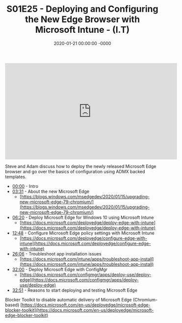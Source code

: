 ﻿---
layout: post
title: "S01E25 - Deploying and Configuring the New Edge Browser with Microsoft Intune - (I.T)"
date: 2020-01-21 00:00:00 -0000
categories:
---

<iframe loading="lazy" width="560" height="315" src="https://www.youtube.com/embed/fhvkg8EA8x8" title="YouTube video player" frameborder="0" allow="accelerometer; autoplay; clipboard-write; encrypted-media; gyroscope; picture-in-picture" allowfullscreen></iframe>

Steve and Adam discuss how to deploy the newly released Microsoft Edge browser and go over the basics of configuration using ADMX backed templates.

 * [00:00](https://www.youtube.com/watch?v=fhvkg8EA8x8&t=0s) - Intro
 * [03:31](https://www.youtube.com/watch?v=fhvkg8EA8x8&t=211s) - About the new Microsoft Edge
   - [https://blogs.windows.com/msedgedev/2020/01/15/upgrading-new-microsoft-edge-79-chromium/](https://blogs.windows.com/msedgedev/2020/01/15/upgrading-new-microsoft-edge-79-chromium/)
 * [06:20](https://www.youtube.com/watch?v=fhvkg8EA8x8&t=380s) - Deploy Microsoft Edge for Windows 10 using Microsoft Intune
   - [https://docs.microsoft.com/deployedge/deploy-edge-with-intune](https://docs.microsoft.com/deployedge/deploy-edge-with-intune)
 * [12:48](https://www.youtube.com/watch?v=fhvkg8EA8x8&t=768s) - Configure Microsoft Edge policy settings with Microsoft Intune
   - [https://docs.microsoft.com/deployedge/configure-edge-with-intune](https://docs.microsoft.com/deployedge/configure-edge-with-intune)
 * [26:06](https://www.youtube.com/watch?v=fhvkg8EA8x8&t=1566s) - Troubleshoot app installation issues
   - [https://docs.microsoft.com/intune/apps/troubleshoot-app-install](https://docs.microsoft.com/intune/apps/troubleshoot-app-install)
 * [32:00](https://www.youtube.com/watch?v=fhvkg8EA8x8&t=1920s) - Deploy Microsoft Edge with ConfigMgr
   - [https://docs.microsoft.com/configmgr/apps/deploy-use/deploy-edge](https://docs.microsoft.com/configmgr/apps/deploy-use/deploy-edge)
 * [32:51](https://www.youtube.com/watch?v=fhvkg8EA8x8&t=1971s) - Reasons to start deploying and testing Microsoft Edge

Blocker Toolkit to disable automatic delivery of Microsoft Edge (Chromium-based)
[https://docs.microsoft.com/en-us/deployedge/microsoft-edge-blocker-toolkit](https://docs.microsoft.com/en-us/deployedge/microsoft-edge-blocker-toolkit)


